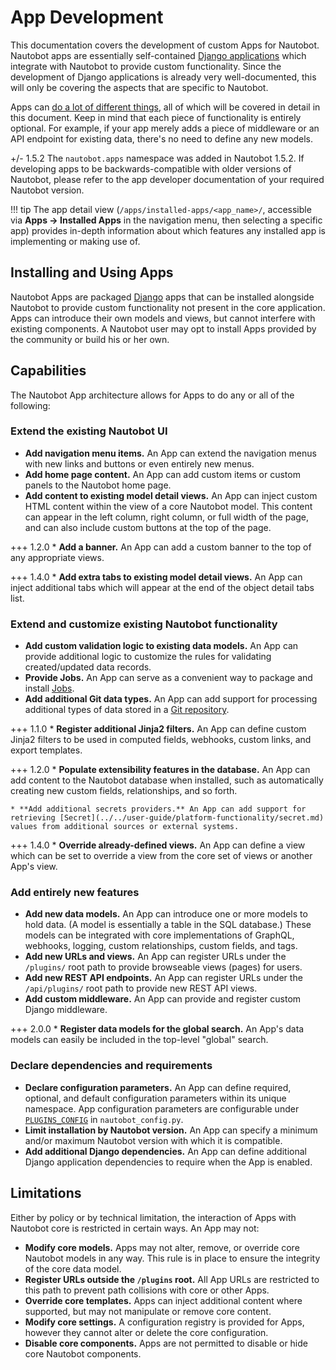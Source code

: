 # App Development

This documentation covers the development of custom Apps for Nautobot. Nautobot apps are essentially self-contained [Django applications](https://docs.djangoproject.com/en/stable/ref/applications/) which integrate with Nautobot to provide custom functionality. Since the development of Django applications is already very well-documented, this will only be covering the aspects that are specific to Nautobot.

Apps can [do a lot of different things](./index.md#capabilities), all of which will be covered in detail in this document.
Keep in mind that each piece of functionality is entirely optional. For example, if your app merely adds a piece of middleware or an API endpoint for existing data, there's no need to define any new models.

+/- 1.5.2
    The `nautobot.apps` namespace was added in Nautobot 1.5.2. If developing apps to be backwards-compatible with older versions of Nautobot, please refer to the app developer documentation of your required Nautobot version.

!!! tip
    The app detail view (`/apps/installed-apps/<app_name>/`, accessible via **Apps -> Installed Apps** in the navigation menu, then selecting a specific app) provides in-depth information about which features any installed app is implementing or making use of.

## Installing and Using Apps

Nautobot Apps are packaged [Django](https://docs.djangoproject.com/) apps that can be installed alongside Nautobot to provide custom functionality not present in the core application. Apps can introduce their own models and views, but cannot interfere with existing components. A Nautobot user may opt to install Apps provided by the community or build his or her own.

## Capabilities

The Nautobot App architecture allows for Apps to do any or all of the following:

### Extend the existing Nautobot UI

* **Add navigation menu items.** An App can extend the navigation menus with new links and buttons or even entirely new menus.
* **Add home page content.** An App can add custom items or custom panels to the Nautobot home page.
* **Add content to existing model detail views.** An App can inject custom HTML content within the view of a core Nautobot model. This content can appear in the left column, right column, or full width of the page, and can also include custom buttons at the top of the page.

+++ 1.2.0
    * **Add a banner.** An App can add a custom banner to the top of any appropriate views.

+++ 1.4.0
    * **Add extra tabs to existing model detail views.** An App can inject additional tabs which will appear at the end of the object detail tabs list.

### Extend and customize existing Nautobot functionality

* **Add custom validation logic to existing data models.** An App can provide additional logic to customize the rules for validating created/updated data records.
* **Provide Jobs.** An App can serve as a convenient way to package and install [Jobs](../../user-guide/platform-functionality/jobs/index.md).
* **Add additional Git data types.** An App can add support for processing additional types of data stored in a [Git repository](../../user-guide/platform-functionality/gitrepository.md).

+++ 1.1.0
    * **Register additional Jinja2 filters.** An App can define custom Jinja2 filters to be used in computed fields, webhooks, custom links, and export templates.

+++ 1.2.0
    * **Populate extensibility features in the database.** An App can add content to the Nautobot database when installed, such as automatically creating new custom fields, relationships, and so forth.

    * **Add additional secrets providers.** An App can add support for retrieving [Secret](../../user-guide/platform-functionality/secret.md) values from additional sources or external systems.

+++ 1.4.0
    * **Override already-defined views.** An App can define a view which can be set to override a view from the core set of views or another App's view.

### Add entirely new features

* **Add new data models.** An App can introduce one or more models to hold data. (A model is essentially a table in the SQL database.) These models can be integrated with core implementations of GraphQL, webhooks, logging, custom relationships, custom fields, and tags.
* **Add new URLs and views.** An App can register URLs under the `/plugins/` root path to provide browseable views (pages) for users.
* **Add new REST API endpoints.** An App can register URLs under the `/api/plugins/` root path to provide new REST API views.
* **Add custom middleware.** An App can provide and register custom Django middleware.

+++ 2.0.0
    * **Register data models for the global search.** An App's data models can easily be included in the top-level "global" search.

### Declare dependencies and requirements

* **Declare configuration parameters.** An App can define required, optional, and default configuration parameters within its unique namespace. App configuration parameters are configurable under [`PLUGINS_CONFIG`](../../user-guide/administration/configuration/optional-settings.md#plugins_config) in `nautobot_config.py`.
* **Limit installation by Nautobot version.** An App can specify a minimum and/or maximum Nautobot version with which it is compatible.
* **Add additional Django dependencies.** An App can define additional Django application dependencies to require when the App is enabled.

## Limitations

Either by policy or by technical limitation, the interaction of Apps with Nautobot core is restricted in certain ways. An App may not:

* **Modify core models.** Apps may not alter, remove, or override core Nautobot models in any way. This rule is in place to ensure the integrity of the core data model.
* **Register URLs outside the `/plugins` root.** All App URLs are restricted to this path to prevent path collisions with core or other Apps.
* **Override core templates.** Apps can inject additional content where supported, but may not manipulate or remove core content.
* **Modify core settings.** A configuration registry is provided for Apps, however they cannot alter or delete the core configuration.
* **Disable core components.** Apps are not permitted to disable or hide core Nautobot components.
